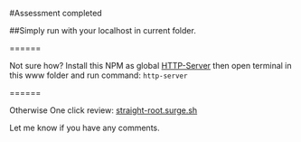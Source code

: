 #Assessment completed

##Simply run with your localhost in current folder.

======

Not sure how?
Install this NPM as global [HTTP-Server](https://www.npmjs.com/package/http-server)
then open terminal in this www folder and run command: ```http-server```

======

Otherwise
One click review: [straight-root.surge.sh](straight-root.surge.sh)



Let me know if you have any comments.
